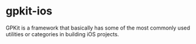 # gpkit-ios
GPKit is a framework that basically has some of the most commonly used utilities or categories in building iOS projects.

